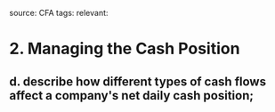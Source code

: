 source: CFA
tags: 
relevant: 

# 2. Managing the Cash Position

## d. describe how different types of cash flows affect a company's net daily cash position;

